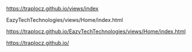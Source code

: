 https://traplocz.github.io/views/index

EazyTechTechnologies/views/Home/index.html

https://traplocz.github.io/EazyTechTechnologies/views/Home/index.html

https://traplocz.github.io/

